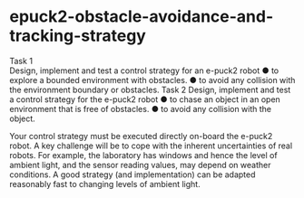 # epuck2-obstacle-avoidance-and-tracking-strategy


Task 1   
Design, implement and test a control strategy for an e-puck2 robot
● to explore a bounded environment with obstacles.
● to avoid any collision with the environment boundary or obstacles.
Task 2
Design, implement and test a control strategy for the e-puck2 robot
● to chase an object in an open environment that is free of obstacles.
● to avoid any collision with the object.

Your control strategy must be executed directly on-board the e-puck2 robot. A key challenge
will be to cope with the inherent uncertainties of real robots.
For example, the laboratory has windows and hence the level of ambient light, and the sensor reading values, may
depend on weather conditions. A good strategy (and implementation) can be adapted
reasonably fast to changing levels of ambient light.
